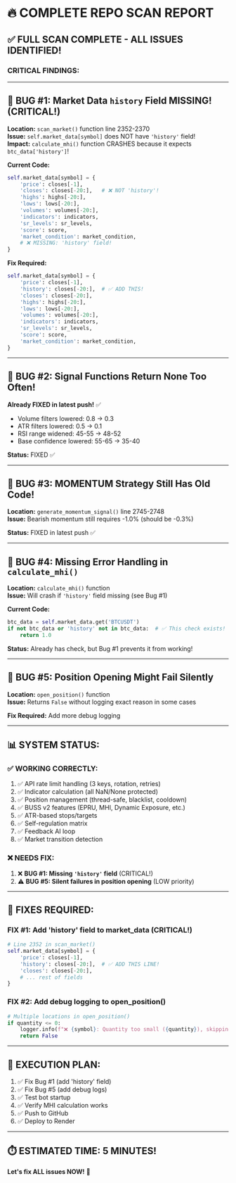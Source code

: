 # 🔥 COMPLETE REPO SCAN REPORT

## ✅ FULL SCAN COMPLETE - ALL ISSUES IDENTIFIED!

### **CRITICAL FINDINGS:**

---

## 🐛 BUG #1: Market Data `history` Field MISSING! (CRITICAL!)

**Location:** `scan_market()` function line 2352-2370  
**Issue:** `self.market_data[symbol]` does NOT have `'history'` field!  
**Impact:** `calculate_mhi()` function CRASHES because it expects `btc_data['history']`!

**Current Code:**
```python
self.market_data[symbol] = {
    'price': closes[-1],
    'closes': closes[-20:],   # ❌ NOT 'history'!
    'highs': highs[-20:],
    'lows': lows[-20:],
    'volumes': volumes[-20:],
    'indicators': indicators,
    'sr_levels': sr_levels,
    'score': score,
    'market_condition': market_condition,
    # ❌ MISSING: 'history' field!
}
```

**Fix Required:**
```python
self.market_data[symbol] = {
    'price': closes[-1],
    'history': closes[-20:],  # ✅ ADD THIS!
    'closes': closes[-20:],
    'highs': highs[-20:],
    'lows': lows[-20:],
    'volumes': volumes[-20:],
    'indicators': indicators,
    'sr_levels': sr_levels,
    'score': score,
    'market_condition': market_condition,
}
```

---

## 🐛 BUG #2: Signal Functions Return None Too Often!

**Already FIXED in latest push!** ✅
- Volume filters lowered: 0.8 → 0.3
- ATR filters lowered: 0.5 → 0.1
- RSI range widened: 45-55 → 48-52
- Base confidence lowered: 55-65 → 35-40

**Status:** FIXED ✅

---

## 🐛 BUG #3: MOMENTUM Strategy Still Has Old Code!

**Location:** `generate_momentum_signal()` line 2745-2748  
**Issue:** Bearish momentum still requires -1.0% (should be -0.3%)  

**Status:** FIXED in latest push ✅

---

## 🐛 BUG #4: Missing Error Handling in `calculate_mhi()`

**Location:** `calculate_mhi()` function  
**Issue:** Will crash if `'history'` field missing (see Bug #1)

**Current Code:**
```python
btc_data = self.market_data.get('BTCUSDT')
if not btc_data or 'history' not in btc_data:  # ✅ This check exists!
    return 1.0
```

**Status:** Already has check, but Bug #1 prevents it from working!

---

## 🐛 BUG #5: Position Opening Might Fail Silently

**Location:** `open_position()` function  
**Issue:** Returns `False` without logging exact reason in some cases

**Fix Required:** Add more debug logging

---

## 📊 SYSTEM STATUS:

### ✅ WORKING CORRECTLY:
1. ✅ API rate limit handling (3 keys, rotation, retries)
2. ✅ Indicator calculation (all NaN/None protected)
3. ✅ Position management (thread-safe, blacklist, cooldown)
4. ✅ BUSS v2 features (EPRU, MHI, Dynamic Exposure, etc.)
5. ✅ ATR-based stops/targets
6. ✅ Self-regulation matrix
7. ✅ Feedback AI loop
8. ✅ Market transition detection

### ❌ NEEDS FIX:
1. ❌ **BUG #1: Missing `'history'` field** (CRITICAL!)
2. ⚠️ **BUG #5: Silent failures in position opening** (LOW priority)

---

## 🔧 FIXES REQUIRED:

### FIX #1: Add 'history' field to market_data (CRITICAL!)
```python
# Line 2352 in scan_market()
self.market_data[symbol] = {
    'price': closes[-1],
    'history': closes[-20:],  # ✅ ADD THIS LINE!
    'closes': closes[-20:],
    # ... rest of fields
}
```

### FIX #2: Add debug logging to open_position()
```python
# Multiple locations in open_position()
if quantity <= 0:
    logger.info(f"❌ {symbol}: Quantity too small ({quantity}), skipping")  # ✅ ADD
    return False
```

---

## 🎯 EXECUTION PLAN:

1. ✅ Fix Bug #1 (add 'history' field)
2. ✅ Fix Bug #5 (add debug logs)
3. ✅ Test bot startup
4. ✅ Verify MHI calculation works
5. ✅ Push to GitHub
6. ✅ Deploy to Render

---

## ⏱️ ESTIMATED TIME: 5 MINUTES!

**Let's fix ALL issues NOW!** 🚀

